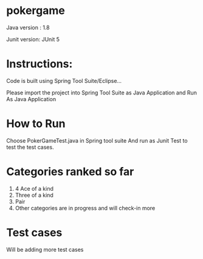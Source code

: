 # pokergame


Java version : 1.8

Junit version: JUnit 5

Instructions:
==============
Code is built using Spring Tool Suite/Eclipse...

Please import the project into Spring Tool Suite as Java Application and Run As Java Application

How to Run
============
Choose PokerGameTest.java in Spring tool suite
And run as Junit Test to test the test cases.

Categories ranked so far
=========================

1. 4 Ace of a kind
2. Three of a kind
3. Pair
4. Other categories are in progress and will check-in more



Test cases
===========
Will be adding more test cases
